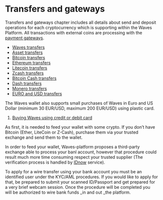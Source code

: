 # Transfers and gateways

Transfers and gateways chapter includes all details about send and deposit operations for each cryptocurrency which is supporting within the Waves Platform. All transactions with external coins are processing with the [payment gateways](frequently-asked-questions-faq/transfers-and-gateways/payment-gateway.md).

* [Waves transfers](waves-client/transfers-and-gateways/waves-transfers.md)
* [Asset transfers](waves-client/transfers-and-gateways/asset-transfers.md)
* [Bitcoin transfers](waves-client/transfers-and-gateways/bitcoin-transfers.md)
* [Ethereum transfers](waves-client/transfers-and-gateways/ethereum-transfers.md)
* [Litecoin transfers](waves-client/transfers-and-gateways/litecoin-transfers.md)
* [Zcash transfers](waves-client/transfers-and-gateways/zcash-transfers.md)
* [Bitcoin Cash transfers](waves-client/transfers-and-gateways/bitcoin-cash-transfers.md)
* [Dash transfers](waves-client/transfers-and-gateways/dash-transfers.md)
* [Monero transfers](waves-client/transfers-and-gateways/monero-transfers.md)
* [EURO and USD transfers](waves-client/transfers-and-gateways/eur-usd-transfers.md)

The Waves wallet also supports small purchases of Waves in Euro and US Dollar (minimum 30 EUR/USD, maximum 200 EUR/USD) using plastic card.

1. [Buying Waves using credit or debit card](waves-client/transfers-and-gateways/buying-waves-using-card.md)

As first, it is needed to feed your wallet with some crypto. If you don’t have Bitcoin \(Ether, LiteCoin or Z-Cash\), purchase them via your trusted exchange and send them to the wallet.

In order to feed your wallet, Waves-platform proposes a third-party exchange able to process your banl account, however that procedure could result much more time consuming respect your trusted supplier \(The verification process is handled by [IDnow](#) service\).

To apply for a wire transfer using your bank account you must be an identified user under the KYC/AML procedures. If you would like to apply for that, be prepared to submit your scanned ID/Passport and get prepared for a very brief webcam session. Once the procedure will be completed you will be authorized to wire bank funds _in and out _the platform.
